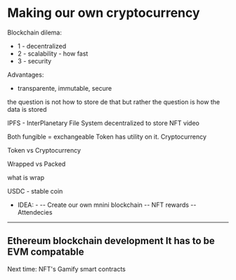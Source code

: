 # Making our own cryptocurrency

Blockchain dilema:
- 1 - decentralized
- 2 - scalability - how fast
- 3 - security

Advantages:
- transparente, immutable, secure

the question is not how to store de that but rather
the question is how the data is stored

IPFS - InterPlanetary File System
decentralized to store NFT video

Both fungible = exchangeable
Token has utility on it.
Cryptocurrency 

Token vs Cryptocurrency

Wrapped vs Packed

what is wrap 

USDC - stable coin

- IDEA: -
-- Create our own mnini blockchain
-- NFT rewards
-- Attendecies
---
Ethereum blockchain development
It has to be EVM compatable
---

Next time:
NFT's
Gamify smart contracts
